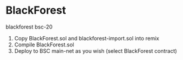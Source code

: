 # BlackForest
blackforest bsc-20

1. Copy BlackForest.sol and blackforest-import.sol into remix
2. Compile BlackForest.sol
3. Deploy to BSC main-net as you wish (select BlackForest contract)
